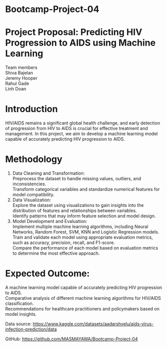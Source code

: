 # Bootcamp-Project-04

# Project Proposal: Predicting HIV Progression to AIDS using Machine Learning  
Team members  
Shiva Bajelan  
Jeremy Hooper  
Rahul Gade  
Linh Doan  

# Introduction
HIV/AIDS remains a significant global health challenge, and early detection of progression from HIV to AIDS is crucial for effective treatment and management. In this project, we aim to develop a machine learning model capable of accurately predicting HIV progression to AIDS.  

# Methodology
1.    Data Cleaning and Transformation:  
Preprocess the dataset to handle missing values, outliers, and inconsistencies.  
Transform categorical variables and standardize numerical features for model compatibility.  
2.    Data Visualization:  
Explore the dataset using visualizations to gain insights into the distribution of features and relationships between variables.  
Identify patterns that may inform feature selection and model design.  
3.    Model Development and Evaluation:  
Implement multiple machine learning algorithms, including Neural Networks, Random Forest, SVM, KNN and Logistic Regression models.  
Train and validate each model using appropriate evaluation metrics, such as accuracy, precision, recall, and F1-score.  
Compare the performance of each model based on evaluation metrics to determine the most effective approach.  

# Expected Outcome:  
A machine learning model capable of accurately predicting HIV progression to AIDS.  
Comparative analysis of different machine learning algorithms for HIV/AIDS classification.  
Recommendations for healthcare practitioners and policymakers based on model insights.  

Data source: https://www.kaggle.com/datasets/aadarshvelu/aids-virus-infection-prediction/data

GitHub: https://github.com/MASMAYAWA/Bootcamp-Project-04  
